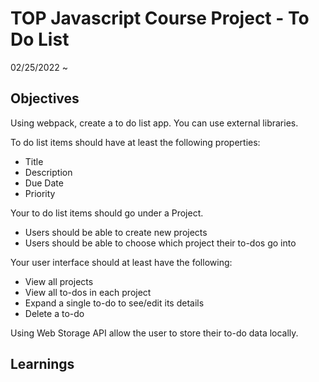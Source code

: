 # TOP Javascript Course Project - To Do List
02/25/2022 ~

## Objectives
Using webpack, create a to do list app. You can use external libraries.

To do list items should have at least the following properties:
- Title
- Description
- Due Date
- Priority

Your to do list items should go under a Project.
- Users should be able to create new projects
- Users should be able to choose which project their to-dos go into

Your user interface should at least have the following:
- View all projects
- View all to-dos in each project
- Expand a single to-do to see/edit its details
- Delete a to-do

Using Web Storage API allow the user to store their to-do data locally.

## Learnings
